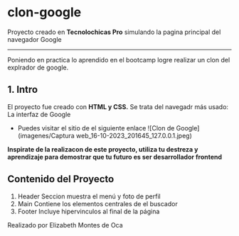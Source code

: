 # clon-google
Proyecto creado en **Tecnolochicas Pro** simulando la pagina principal del navegador Google
*******
Poniendo en practica lo aprendido en el bootcamp logre realizar un clon del explrador de google.
## 1. Intro
El proyecto fue creado con **HTML y CSS.** Se trata del navegadr más usado: La interfaz de Google
* Puedes visitar el sitio de el siguiente enlace
![Clon de Google](imagenes/Captura web_16-10-2023_201645_127.0.0.1.jpeg)

**Inspirate de la realizacon de este proyecto, utiliza tu destreza y aprendizaje para demostrar que tu futuro es ser desarrollador  frontend**

## Contenido del Proyecto
1. Header
Seccion muestra el menú y foto de perfil
2. Main
Contiene los elementos centrales de el buscador
3. Footer
Incluye hipervinculos al final de la página

Realizado por Elizabeth Montes de Oca
